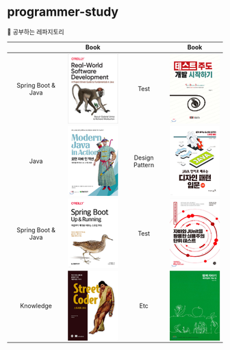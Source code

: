 # programmer-study
🎯 공부하는 레파지토리

|                    |                                                                                           Book                                                                                            |                    |                                                                                                Book                                                                                                 |
|:------------------:|:-----------------------------------------------------------------------------------------------------------------------------------------------------------------------------------------:|:------------------:|:---------------------------------------------------------------------------------------------------------------------------------------------------------------------------------------------------:|
| Spring Boot & Java | <a href="https://www.yes24.com/Product/Goods/90533758"><img src="java-practice/real-world-software-development/docs/img.png" align="center" alt="Image1" width="125" height="163.75"></a> | Test |          <a href="https://www.yes24.com/Product/Goods/89145195"><img src="java-practice/test-driven-development/docs/img.png" align="center" alt="Image2" width="125" height="163.75"></a>          | 
|        Java        |      <a href="https://www.yes24.com/Product/Goods/77125987"><img src="java-practice/modern-java-in-action/docs/img.png" align="center" alt="Image3" width="125" height="163.75"></a>      |        Design Pattern        |              <a href="https://www.yes24.com/Product/Goods/115576266"><img src="java-practice/gof-with-java/docs/img.png" align="center" alt="Image1" width="125" height="163.75"></a>               |
|        Spring Boot & Java        |   <a href="https://www.yes24.com/Product/Goods/118710279"><img src="java-practice/spring-boot-up-and-running/docs/img.png" align="center" alt="Image2" width="125" height="163.75"></a>   |        Test        | <a href="https://www.yes24.com/Product/Goods/75189146"><img src="java-practice/pragmatic-unit-testing-in-java-with-junit/docs/img.png" align="center" alt="Image2" width="125" height="163.75"></a> |
|     Knowledge      |          <a href="https://www.yes24.com/Product/Goods/122109104"><img src="java-practice/street-coder/docs/img.png" align="center" alt="Image2" width="125" height="163.75"></a>           |        Etc         |  <a href="https://www.yes24.com/Product/Goods/67350256"><img src="java-practice/the-road-to-growing-together-with-agile/docs/img.png" align="center" alt="Image2" width="125" height="163.75"></a>  |
